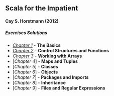 ## Scala for the Impatient

#### Cay S. Horstmann (2012)

##### Exercises Solutions

+ [*Chapter 1*][1] - **The Basics**
+ [*Chapter 2*][2] - **Control Structures and Functions**
+ [*Chapter 3*][3] - **Working with Arrays**
+ [*Chapter 4*] - **Maps and Tuples**
+ [*Chapter 5*] - **Classes**
+ [*Chapter 6*] - **Objects**
+ [*Chapter 7*] - **Packages and Imports**
+ [*Chapter 8*] - **Inheritance**
+ [*Chapter 9*] - **Files and Regular Expressions**


[1]: https://github.com/f-bartholomews/Scala-for-the-Impatient/blob/master/src/chapter_01/basics.sc
[2]: https://github.com/f-bartholomews/Scala-for-the-Impatient/blob/master/src/chapter_02/control_structures_and_functions.sc
[3]: https://github.com/f-bartholomews/Scala-for-the-Impatient/blob/master/src/chapter_03/working_with_arrays.sc
[4]: https://github.com/f-bartholomews/Scala-for-the-Impatient/blob/master/src/chapter_04/maps_and_tuples.sc
[5]: https://github.com/f-bartholomews/Scala-for-the-Impatient/blob/master/src/chapter_05
[6]: https://github.com/f-bartholomews/Scala-for-the-Impatient/blob/master/src/chapter_06
[7]: https://github.com/f-bartholomews/Scala-for-the-Impatient/blob/master/src/chapter_07
[8]: https://github.com/f-bartholomews/Scala-for-the-Impatient/blob/master/src/chapter_08
[9]: https://github.com/f-bartholomews/Scala-for-the-Impatient/blob/master/src/chapter_09